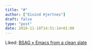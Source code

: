 ```yaml
---
title: "#"
author: ["Eivind Hjertnes"]
draft: false
type: "post"
date: 2018-11-18T14:51:14+01:00
---
```


Liked:
[BSAG »
Emacs from a clean slate](https://www.rousette.org.uk/archives/emacs-from-a-clean-slate/)
